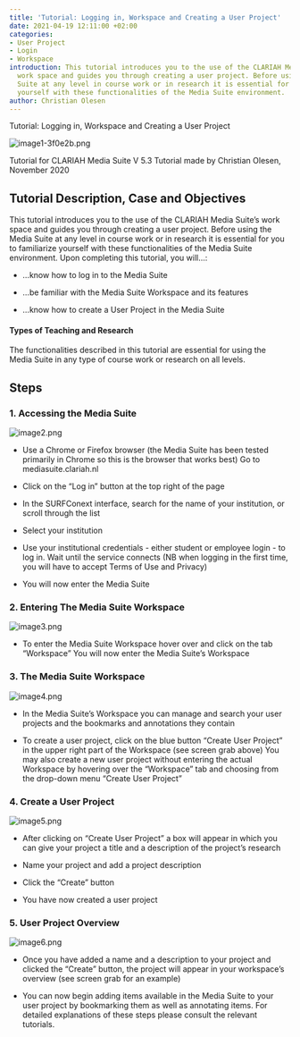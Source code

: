 ```yaml
---
title: 'Tutorial: Logging in, Workspace and Creating a User Project'
date: 2021-04-19 12:11:00 +02:00
categories:
- User Project
- Login
- Workspace
introduction: This tutorial introduces you to the use of the CLARIAH Media Suite’s
  work space and guides you through creating a user project. Before using the Media
  Suite at any level in course work or in research it is essential for you to familiarize
  yourself with these functionalities of the Media Suite environment.
author: Christian Olesen
---
```


Tutorial: Logging in, Workspace and Creating a User Project

![image1-3f0e2b.png](/api/v2/sites/5f0d8446d8ca0147add16b71/source/_uploads/image1-3f0e2b.png?download)

Tutorial for CLARIAH Media Suite V 5.3
Tutorial made by Christian Olesen, November 2020

## Tutorial Description, Case and Objectives

This tutorial introduces you to the use of the CLARIAH Media Suite’s work space and guides you through creating a user project. Before using the Media Suite at any level in course work or in research it is essential for you to familiarize yourself with these functionalities of the Media Suite environment. Upon completing this tutorial, you will...:

* …know how to log in to the Media Suite

* …be familiar with the Media Suite Workspace and its features

* …know how to create a User Project in the Media Suite

#### Types of Teaching and Research

The functionalities described in this tutorial are essential for using the Media Suite in any type of course work or research on all levels.

## Steps

### 1. Accessing the Media Suite

![image2.png](/api/v2/sites/5f0d8446d8ca0147add16b71/source/_uploads/image2.png?download)

* Use a Chrome or Firefox browser (the Media Suite has been tested primarily in Chrome so this is the browser that works best)
  Go to mediasuite.clariah.nl

* Click on the “Log in” button at the top right of the page

* In the SURFConext interface, search for the name of your institution, or scroll through the list

* Select your institution

* Use your institutional credentials - either student or employee login - to log in. Wait until the service connects (NB when logging in the first time, you will have to accept Terms of Use and Privacy)

* You will now enter the Media Suite

### 2. Entering The Media Suite Workspace

![image3.png](/api/v2/sites/5f0d8446d8ca0147add16b71/source/_uploads/image3.png?download)

* To enter the Media Suite Workspace hover over and click on the tab “Workspace”
  You will now enter the Media Suite’s Workspace

### 3. The Media Suite Workspace

![image4.png](/api/v2/sites/5f0d8446d8ca0147add16b71/source/_uploads/image4.png?download)

* In the Media Suite’s Workspace you can manage and search your user projects and the bookmarks and annotations they contain

* To create a user project, click on the blue button “Create User Project” in the upper right part of the Workspace (see screen grab above)
  You may also create a new user project without entering the actual Workspace by hovering over the “Workspace” tab and choosing from the drop-down menu “Create User Project”

### 4. Create a User Project

![image5.png](/api/v2/sites/5f0d8446d8ca0147add16b71/source/_uploads/image5.png?download)

* After clicking on “Create User Project” a box will appear in which you can give your project a title and a description of the project’s research

* Name your project and add a project description

* Click the “Create” button

* You have now created a user project

### 5. User Project Overview

![image6.png](/api/v2/sites/5f0d8446d8ca0147add16b71/source/_uploads/image6.png?download)

* Once you have added a name and a description to your project and clicked the “Create” button, the project will appear in your workspace’s overview (see screen grab for an example)

* You can now begin adding items available in the Media Suite to your user project by bookmarking them as well as annotating items. For detailed explanations of these steps please consult the relevant tutorials.